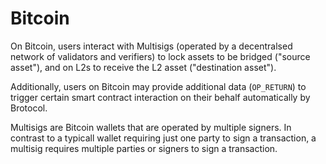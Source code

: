 # Bitcoin

On Bitcoin, users interact with Multisigs (operated by a decentralsed network of validators and verifiers) to lock assets to be bridged ("source asset"), and on L2s to receive the L2 asset ("destination asset").

Additionally, users on Bitcoin may provide additional data (`OP_RETURN`) to trigger certain smart contract interaction on their behalf automatically by Brotocol.

Multisigs are Bitcoin wallets that are operated by multiple signers. In contrast to a typicall wallet requiring just one party to sign a transaction, a multisig requires multiple parties or signers to sign a transaction.
